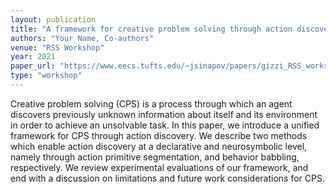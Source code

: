 ```yaml
---
layout: publication
title: "A framework for creative problem solving through action discovery"
authors: "Your Name, Co-authors"
venue: "RSS Workshop"
year: 2021
paper_url: "https://www.eecs.tufts.edu/~jsinapov/papers/gizzi_RSS_workshop_2021.pdf"
type: "workshop"
---
```


Creative problem solving (CPS) is a process through
which an agent discovers previously unknown information about
itself and its environment in order to achieve an unsolvable
task. In this paper, we introduce a unified framework for
CPS through action discovery. We describe two methods which
enable action discovery at a declarative and neurosymbolic level,
namely through action primitive segmentation, and behavior
babbling, respectively. We review experimental evaluations of our
framework, and end with a discussion on limitations and future
work considerations for CPS.
